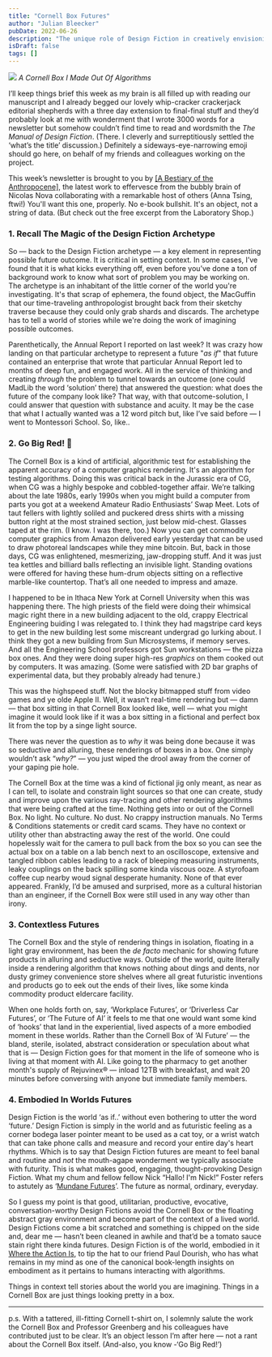 ```yaml
---
title: "Cornell Box Futures"
author: "Julian Bleecker"
pubDate: 2022-06-26
description: "The unique role of Design Fiction in creatively envisioning realistic, context-rich futures, moving beyond idealized representations to incorporate everyday, mundane elements that make future scenarios more relatable and engaging."
isDraft: false
tags: []
---
```


![](/bd-images/cornell-box-futures/cornell-box-futures_8db6a8ee-c297-4165-831a-04b1227a12bd.png) 
_A Cornell Box I Made Out Of Algorithms_

I’ll keep things brief this week as my brain is all filled up with reading our manuscript and I already begged our lovely whip-cracker crackerjack editorial shepherds with a three day extension to final-final stuff and they’d probably look at me with wonderment that I wrote 3000 words for a newsletter but somehow couldn’t find time to read and wordsmith the _The Manual of Design Fiction_. (There. I cleverly and surreptitiously settled the ‘what’s the title’ discussion.) Definitely a sideways-eye-narrowing emoji should go here, on behalf of my friends and colleagues working on the project.



<div style="border-top-left-radius: 1rem; border-bottom-right-radius: 1rem;" class="bg-gray-200 mt-8 mb-8 px-3 py-3 ">
This week’s newsletter is brought to you by <a href="https://shop.nearfuturelaboratory.com/products/a-bestiary-of-the-anthropocene">[A Bestiary of the Anthropocene]</a>, the latest work to effervesce from the bubbly brain of Nicolas Nova collaborating with a remarkable host of others (Anna Tsing, ftwi!)  You'll want this one, properly. No e-book bullshit. It's an object, not a string of data. (But check out the free excerpt from the Laboratory Shop.)
</div>



### 1. Recall The Magic of the Design Fiction Archetype
So — back to the Design Fiction archetype — a key element in representing possible future outcome. It is critical in setting context. In some cases, I’ve found that it is what kicks everything off, even before you’ve done a ton of background work to know what sort of problem you may be working on. The archetype is an inhabitant of the little corner of the world you're investigating. It's that scrap of ephemera, the found object, the MacGuffin that our time-traveling anthropologist brought back from their sketchy traverse because they could only grab shards and discards. The archetype has to tell a world of stories while we're doing the work of imagining possible outcomes. 

Parenthetically, the Annual Report I reported on last week? It was crazy how landing on that particular archetype to represent a future "_as if_" that future contained an enterprise that wrote that particular Annual Report led to months of deep fun, and engaged work. All in the service of thinking and creating _through_ the problem to tunnel towards an outcome (one could MadLib the word ‘solution’ there) that answered the question: what does the future of the company look like? That way, with that outcome-solution, I could answer that question with substance and acuity. It may be the case that what I actually wanted was a 12 word pitch but, like I’ve said before — I went to Montessori School. So, like..

### 2. Go Big Red! 🐻
The Cornell Box is a kind of artificial, algorithmic test for establishing the apparent accuracy of a computer graphics rendering.  It's an algorithm for testing algorithms. Doing this was critical back in the Jurassic era of CG, when CG was a highly bespoke and cobbled-together affair. We’re talking about the late 1980s, early 1990s when you might build a computer from parts you got at a weekend Amateur Radio Enthusiasts’ Swap Meet. Lots of taut fellers with lightly soliled and puckered dress shirts with a missing button right at the most strained section, just below mid-chest. Glasses taped at the rim. (I know. I was there, too.) Now you can get commodity computer graphics from Amazon delivered early yesterday that can be used to draw photoreal landscapes while they mine bitcoin. But, back in those days, CG was enlightened, mesmerizing, jaw-dropping stuff. And it was just tea kettles and billiard balls reflecting an invisible light. Standing ovations were offered for having these hum-drum objects sitting on a reflective marble-like countertop. That’s all one needed to impress and amaze. 

I happened to be in Ithaca New York at Cornell University when this was happening there. The high priests of the field were doing their whimsical magic right there in a new building adjacent to the old, crappy Electrical Engineering buiding I was relegated to. I think they had magstripe card keys to get in the new building lest some miscreant undergrad go lurking about. I think they got a new building from Sun Microsystems, if memory serves. And all the Engineering School professors got Sun workstations — the pizza box ones. And they were doing super high-res _graphics_ on them cooked out by computers. It was amazing. (Some were satisfied with 2D bar graphs of experimental data, but they probably already had tenure.) 

This was the highspeed stuff. Not the blocky bitmapped stuff from video games and ye olde Apple II. Well, it wasn’t real-time rendering but — damn — that box sitting in that Cornell Box looked like, well — what you might imagine it would look like if it was a box sitting in a fictional and perfect box lit from the top by a singe light source.

There was never the question as to _why_ it was being done because it was so seductive and alluring, these renderings of boxes in a box. One simply wouldn’t ask “_why?_” — you just wiped the drool away from the corner of your gaping pie hole.

The Cornell Box at the time was a kind of fictional jig only meant, as near as I can tell, to isolate and constrain light sources so that one can create, study and improve upon the various ray-tracing and other rendering algorithms that were being crafted at the time. Nothing gets into or out of the Cornell Box. No light. No culture. No dust. No crappy instruction manuals. No Terms & Conditions statements or credit card scams. They have no context or utility other than abstracting away the rest of the world. One could hopelessly wait for the camera to pull back from the box so you can see the actual box on a table on a lab bench next to an oscilloscope, extensive and tangled ribbon cables leading to a rack of bleeping measuring instruments, leaky couplings on the back spilling some kinda viscous ooze. A styrofoam coffee cup nearby woud signal desperate humanity. None of that ever appeared. Frankly, I’d be amused and surprised, more as a cultural historian than an engineer, if the Cornell Box were still used in any way other than irony.

### 3. Contextless Futures
The Cornell Box and the style of rendering things in isolation, floating in a light gray environment, has been the _de facto_ mechanic for showing future products in alluring and seductive ways. Outside of the world, quite literally inside a rendering algorithm that knows nothing about dings and dents, nor dusty grimey convenience store shelves where all great futuristic inventions and products go to eek out the ends of their lives, like some kinda commodity product eldercare facility.

When one holds forth on, say, ‘Workplace Futures’, or ‘Driverless Car Futures’, or ‘The Future of AI’ it feels to me that one would want some kind of ‘hooks’ that land in the experiential, lived aspects of a more embodied moment in these worlds. Rather than the Cornell Box of ‘AI Future’ — the bland, sterile, isolated, abstract consideration or speculation about what that is — Design Fiction goes for that moment in the life of someone who is living at that moment with AI. Like going to the pharmacy to get another month's supply of Rejuvinex® — inload 12TB with breakfast, and wait 20 minutes before conversing with anyone but immediate family members.

### 4. Embodied In Worlds Futures
Design Fiction is the world ‘as if..’ without even bothering to utter the word ‘future.’ Design Fiction is simply in the world and as futuristic feeling as a corner bodega laser pointer meant to be used as a cat toy, or a wrist watch that can take phone calls and measure and record your entire day's heart rhythms. Which is to say that Design Fiction futures are meant to feel banal and routine and _not_ the mouth-agape wonderment we typically associate with futurity. This is what makes good, engaging, thought-provoking Design Fiction. What my chum and fellow fellow Nick “Hallo! I'm Nick!” Foster refers to astutely as ‘[Mundane Futures](https://vimeo.com/139358108)’.  The future as normal, ordinary, everyday.

So I guess my point is that good, utilitarian, productive, evocative, conversation-worthy Design Fictions avoid the Cornell Box or the floating abstract gray environment and become part of the context of a lived world. Design Fictions come a bit scratched and something is chipped on the side and, dear me — hasn’t been cleaned in awhile and that’d be a tomato sauce stain right there kinda futures. Design Fiction is of the world, embodied in it [Where the Action Is](https://www.amazon.com/dp/0262541785/ref=cm_sw_em_r_mt_dp_K9CNF42WA12AQ2V31FM7), to tip the hat to our friend Paul Dourish, who has what remains in my mind as one of the canonical book-length insights on embodiment as it pertains to humans interacting with algorithms. 
 
Things in context tell stories about the world you are imagining.  Things in a Cornell Box are just things looking pretty in a box.

---

p.s. With a tattered, ill-fitting Cornell t-shirt on, I solemnly salute the work the Cornell Box and Professor Greenberg and his colleagues have contributed just to be clear. It’s an object lesson I’m after here — not a rant about the Cornell Box itself. (And-also, you know -‘Go Big Red!’)